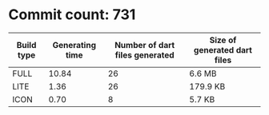 # Commit count: 731
| Build type | Generating time | Number of dart files generated | Size of generated dart files |
|------------|-----------------|-------------------------------|------------------------------|
| FULL | 10.84 | 26 | 6.6 MB |
| LITE | 1.36 | 26 | 179.9 KB |
| ICON | 0.70 | 8 | 5.7 KB |
